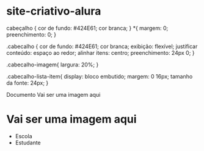 # site-criativo-alura
<!DOCTYPEhtml>
cabeçalho {
    cor de fundo: #424E61;
    cor branca;
}
*{
    margem: 0;
    preenchimento: 0;
}

.cabecalho {
    cor de fundo: #424E61;
    cor branca;
    exibição: flexível;
    justificar conteúdo: espaço ao redor;
    alinhar itens: centro;
    preenchimento: 24px 0;
}

.cabecalho-imagem{
    largura: 20%;
}

.cabecalho-lista-item{
    display: bloco embutido;
    margem: 0 16px;
    tamanho da fonte: 24px;
}

<html lang="pt">
<head><link rel="stylesheet" href="style.css">
    <meta charset="UTF-8">
    <meta name="viewport" content="largura=largura do dispositivo, escala inicial=1,0">
    <título>Documento</título>
</head>
<corpo>
    </header>
          </h1>Vai ser uma imagem aqui</h1>
          </ul>
          <corpo>
            <cabeçalho>
                <h1>Vai ser uma imagem aqui</h1>
                <ul>
                    <li>Escola</li>
                    <li>Estudante</li>
                </ul>
            </header>
        </body>
        </html>
